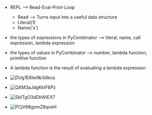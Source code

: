 * REPL --> Read-Eval-Print-Loop
  * Read --> Turns input into a useful data structure
  * Literal(1)
  * Name('x')

* the types of expressions in PyCombinator --> literal, name, call expression, lambda expression
* the types of values in PyCombinator --> number, lambda function, primitive function
* A lambda function is the result of evaluating a lambda expression

* ![DUg1E6Iw9b3dkcq](https://s2.loli.net/2022/02/14/DUg1E6Iw9b3dkcq.png)
* ![QXM3aJdgKkIF6Pz](https://s2.loli.net/2022/02/14/QXM3aJdgKkIF6Pz.png)
* ![SbITgO3dDkWiEX7](https://s2.loli.net/2022/02/14/SbITgO3dDkWiEX7.png)
* ![PCjV68gomZ9qveH](https://s2.loli.net/2022/02/14/PCjV68gomZ9qveH.png)